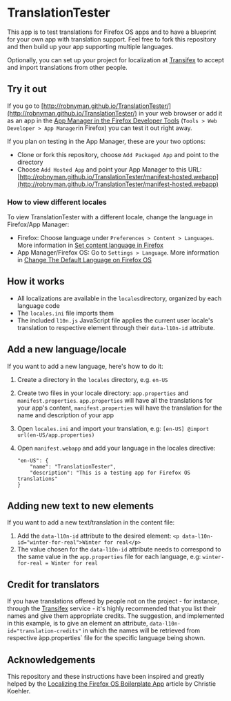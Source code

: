 # TranslationTester

This app is to test translations for Firefox OS apps and to have a blueprint for your own app with translation support. Feel free to fork this repository and then build up your app supporting multiple languages.

Optionally, you can set up your project for localization at [Transifex](https://www.transifex.com/) to accept and import translations from other people.

## Try it out

If you go to [http://robnyman.github.io/TranslationTester/](http://robnyman.github.io/TranslationTester/) in your web browser or add it as an app in the [App Manager in the Firefox Developer Tools](https://developer.mozilla.org/en-US/Firefox_OS/Using_the_App_Manager) (`Tools > Web Developer > App Manager`in Firefox) you can test it out right away.

If you plan on testing in the App Manager, these are your two options:

- Clone or fork this repository, choose `Add Packaged App` and point to the directory
- Choose `Add Hosted App` and point your App Manager to this URL: [http://robnyman.github.io/TranslationTester/manifest-hosted.webapp](http://robnyman.github.io/TranslationTester/manifest-hosted.webapp)

### How to view different locales

To view TranslationTester with a different locale, change the language in Firefox/App Manager:

- Firefox: Choose language under `Preferences > Content > Languages`. More information in [Set content language in Firefox](https://support.mozilla.org/en-US/kb/settings-fonts-languages-pop-ups-javascript)
- App Manager/Firefox OS: Go to `Settings > Language`. More information in [Change The Default Language on Firefox OS](https://support.mozilla.org/en-US/kb/change-default-language-firefox-os?esab=a&s=language&r=0&as=s)

## How it works

- All localizations are available in the `locales`directory, organized by each language code
- The `locales.ini` file imports them
- The included `l10n.js` JavaScript file applies the current user locale's translation to respective element through their `data-l10n-id` attribute.

## Add a new language/locale

If you want to add a new language, here's how to do it:

1. Create a directory in the `locales` directory, e.g. `en-US`
2. Create two files in your locale directory: `app.properties` and `manifest.properties`. `app.properties` will have all the translations for your app's content, `manifest.properties` will have the translation for the name and description of your app
3. Open `locales.ini` and import your translation, e.g: `[en-US] @import url(en-US/app.properties)`
4. Open `manifest.webapp` and add your language in the locales directive:
	
	```
	"en-US": {
		"name": "TranslationTester",
		"description": "This is a testing app for Firefox OS translations"
	}
	```
    
## Adding new text to new elements

If you want to add a new text/translation in the content file:

1. Add the `data-l10n-id` attribute to the desired element: `<p data-l10n-id="winter-for-real">Winter for real</p>`
2. The value chosen for the `data-l10n-id` attribute needs to correspond to the same value in the `app.properties` file for each language, e.g: `winter-for-real = Winter for real`

## Credit for translators

If you have translations offered by people not on the project - for instance, through the [Transifex](https://www.transifex.com/) service - it's highly recommended that you list their names and give them appropriate credits. The suggestion, and implemented in this example, is to give an element an attribute, `data-l10n-id="translation-credits"` in which the names will be retrieved from respective àpp.properties` file for the specific language being shown.


## Acknowledgements

This repository and these instructions have been inspired and greatly helped by the [Localizing the Firefox OS Boilerplate App](https://hacks.mozilla.org/2014/01/localizing-the-firefox-os-boilerplate-app/) article by Christie Koehler.